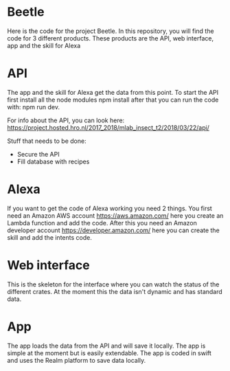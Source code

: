 # Beetle
Here is the code for the project Beetle. In this repository, you will find the code for 3 different products. These products are the API, web interface, app and the skill for Alexa

# API
The app and the skill for Alexa get the data from this point. To start the API first install all the node modules npm install after that you can run the code with: npm run dev.

For info about the API, you can look here: https://project.hosted.hro.nl/2017_2018/mlab_insect_t2/2018/03/22/api/

Stuff that needs to be done:

* Secure the API
* Fill database with recipes

# Alexa
If you want to get the code of Alexa working you need 2 things.
You first need an Amazon AWS account https://aws.amazon.com/ here you create an Lambda function and add the code.
After this you need an Amazon developer account https://developer.amazon.com/ here you can create the skill and add the intents code.

# Web interface
This is the skeleton for the interface where you can watch the status of the different crates. At the moment this the data isn't dynamic and has standard data.

# App
The app loads the data from the API and will save it locally. The app is simple at the moment but is easily extendable. The app is coded in swift and uses the Realm platform to save data locally.